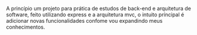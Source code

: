 A princípio um projeto para prática de estudos de back-end e arquitetura de software, feito utilizando express e a arquitetura mvc, o intuito príncipal é adicionar novas funcionalidades confome vou expandindo meus conhecimentos.
